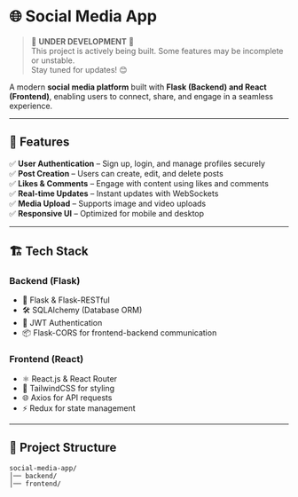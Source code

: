 # 🌐 Social Media App

> 🚧 **UNDER DEVELOPMENT** 🚧  
> This project is actively being built. Some features may be incomplete or unstable.  
> Stay tuned for updates! 😊  

A modern **social media platform** built with **Flask (Backend) and React (Frontend)**, enabling users to connect, share, and engage in a seamless experience.



---

## 🚀 Features

✅ **User Authentication** – Sign up, login, and manage profiles securely  
✅ **Post Creation** – Users can create, edit, and delete posts  
✅ **Likes & Comments** – Engage with content using likes and comments  
✅ **Real-time Updates** – Instant updates with WebSockets  
✅ **Media Upload** – Supports image and video uploads  
✅ **Responsive UI** – Optimized for mobile and desktop  

---

## 🏗️ Tech Stack

### **Backend** (Flask)  
- 🐍 Flask & Flask-RESTful  
- 🛠️ SQLAlchemy (Database ORM)  
- 🔐 JWT Authentication  
- 📦 Flask-CORS for frontend-backend communication  

### **Frontend** (React)  
- ⚛️ React.js & React Router  
- 🎨 TailwindCSS for styling  
- 🌐 Axios for API requests  
- ⚡ Redux for state management  

---

## 📂 Project Structure
```plaintext
social-media-app/
│── backend/ 
│── frontend/ 



